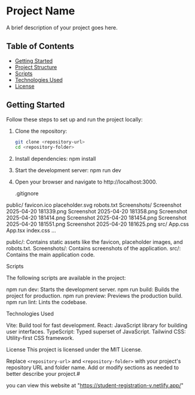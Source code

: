 # Project Name

A brief description of your project goes here.

## Table of Contents

- [Getting Started](#getting-started)
- [Project Structure](#project-structure)
- [Scripts](#scripts)
- [Technologies Used](#technologies-used)
- [License](#license)

## Getting Started

Follow these steps to set up and run the project locally:

1. Clone the repository:
   ```sh
   git clone <repository-url>
   cd <repository-folder>
2. Install dependencies:
   npm install

3. Start the development server:
   npm run dev

4. Open your browser and navigate to
   http://localhost:3000.

   .gitignore

public/
    favicon.ico
    placeholder.svg
    robots.txt
Screenshots/
    Screenshot 2025-04-20 181339.png
    Screenshot 2025-04-20 181358.png
    Screenshot 2025-04-20 181414.png
    Screenshot 2025-04-20 181454.png
    Screenshot 2025-04-20 181551.png
    Screenshot 2025-04-20 181625.png
src/
    App.css
    App.tsx
    index.css
    ...

public/: Contains static assets like the favicon, placeholder images, and robots.txt.
Screenshots/: Contains screenshots of the application.
src/: Contains the main application code.

Scripts

The following scripts are available in the project:

npm run dev: Starts the development server.
npm run build: Builds the project for production.
npm run preview: Previews the production build.
npm run lint: Lints the codebase.

Technologies Used

Vite: Build tool for fast development.
React: JavaScript library for building user interfaces.
TypeScript: Typed superset of JavaScript.
Tailwind CSS: Utility-first CSS framework.

License
This project is licensed under the MIT License.

Replace `<repository-url>` and `<repository-folder>` with your project's repository URL and folder name. Add or modify sections as needed to better describe your project.#

you can view this website at "https://student-registration-v.netlify.app/"
